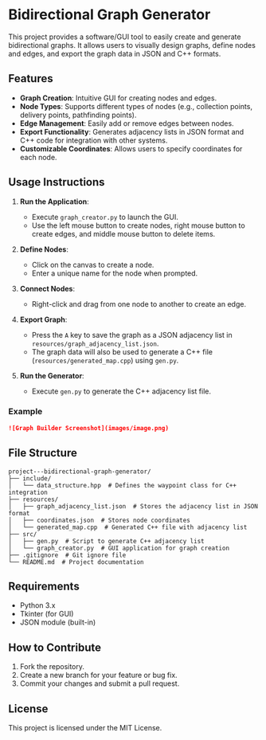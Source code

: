 # Bidirectional Graph Generator

This project provides a software/GUI tool to easily create and generate bidirectional graphs. It allows users to visually design graphs, define nodes and edges, and export the graph data in JSON and C++ formats.

## Features

- **Graph Creation**: Intuitive GUI for creating nodes and edges.
- **Node Types**: Supports different types of nodes (e.g., collection points, delivery points, pathfinding points).
- **Edge Management**: Easily add or remove edges between nodes.
- **Export Functionality**: Generates adjacency lists in JSON format and C++ code for integration with other systems.
- **Customizable Coordinates**: Allows users to specify coordinates for each node.

## Usage Instructions

1. **Run the Application**:
   - Execute `graph_creator.py` to launch the GUI.
   - Use the left mouse button to create nodes, right mouse button to create edges, and middle mouse button to delete items.

2. **Define Nodes**:
   - Click on the canvas to create a node.
   - Enter a unique name for the node when prompted.

3. **Connect Nodes**:
   - Right-click and drag from one node to another to create an edge.

4. **Export Graph**:
   - Press the `A` key to save the graph as a JSON adjacency list in `resources/graph_adjacency_list.json`.
   - The graph data will also be used to generate a C++ file (`resources/generated_map.cpp`) using `gen.py`.

5. **Run the Generator**:
   - Execute `gen.py` to generate the C++ adjacency list file.

### Example

```markdown
![Graph Builder Screenshot](images/image.png)
```

## File Structure

```
project---bidirectional-graph-generator/
├── include/
│   └── data_structure.hpp  # Defines the waypoint class for C++ integration
├── resources/
│   ├── graph_adjacency_list.json  # Stores the adjacency list in JSON format
│   ├── coordinates.json  # Stores node coordinates
│   └── generated_map.cpp  # Generated C++ file with adjacency list
├── src/
│   ├── gen.py  # Script to generate C++ adjacency list
│   └── graph_creator.py  # GUI application for graph creation
├── .gitignore  # Git ignore file
└── README.md  # Project documentation
```

## Requirements

- Python 3.x
- Tkinter (for GUI)
- JSON module (built-in)

## How to Contribute

1. Fork the repository.
2. Create a new branch for your feature or bug fix.
3. Commit your changes and submit a pull request.

## License

This project is licensed under the MIT License.
